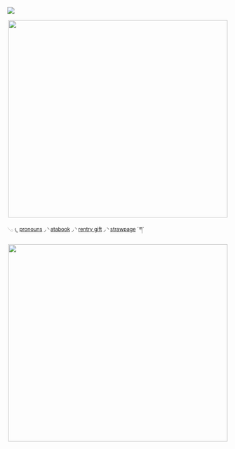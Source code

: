 ![](https://komarev.com/ghpvc/?username=eggisyum&color=blue&style=plastic&label=genjutsu'd)
<p align="center"> <img width="500" height="450" src="https://github.com/user-attachments/assets/3778ca50-f14b-45e2-9471-e6c4ee56ed3e">

 <sub>     𓂅   𐔌  [pronouns](https://en.pronouns.page/@eggisyum)  ◞   ◝  [atabook](https://atabook.org/control/messages)  ◞   ◝  [rentry gift](https://rentry.co/kakashiism)  ◞   ◝  [strawpage](https://eggisyum.straw.page)  ´ཀ` <sub/> 

<p align="center"> <img width="500" height="450" src="https://github.com/user-attachments/assets/433c34f6-f769-4baa-94fa-1529e7b4c58f"><img width="1225" " 
